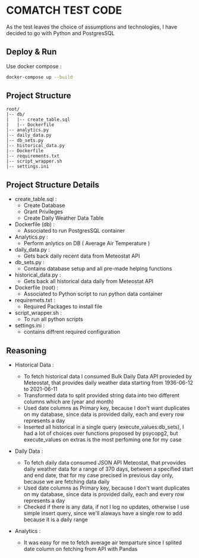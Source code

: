 # COMATCH TEST CODE

As the test leaves the choice of assumptions and technologies, I have decided to go with Python and PostgresSQL

## Deploy & Run

Use docker compose :

```bash
docker-compose up --build 
```

## Project Structure

```
root/
|-- db/
|   |-- create_table.sql
|   |-- Dockerfile
|-- analytics.py
|-- daily_data.py
|-- db_sets.py
|-- historical_data.py
|-- Dockerfile
|-- requirements.txt
|-- script_wrapper.sh
|-- settings.ini
```

## Project Structure Details

- create_table.sql :
  - Create Database
  - Grant Privileges
  - Create Daily Weather Data Table
- Dockerfile (db) :
  - Associated to run PostgresSQL container
- Analytics.py :
  - Perform anlytics on DB ( Average Air Temperature )
- daily_data.py :
  - Gets back daily recent data from Meteostat API
- db_sets.py :
  - Contains database setup and all pre-made helping functions
- historical_data.py :
  - Gets back all historical data daily from Meteostat API
- Dockerfile (root) :
  - Associated to Python script to run python data container
- requiremets.txt :
  - Required Packages to install file
- script_wrapper.sh :
  - To run all python scripts
- settings.ini :
  - contains diffrent required configuration

## Reasoning

- Historical Data :

  - To fetch historical data I consumed Bulk Daily Data API provieded by Meteostat, that provides daily weather data starting from 1936-06-12 to 2021-06-11
  - Transformed data to split provided string data into two different columns which are (year and month)
  - Used date columns as Primary key, because I don't want duplicates on my database, since data is provided daily, each and every row represents a day
  - Inserted all historical in a single query (execute_values:db_sets), I had a lot of choices over functions proposed by psycopg2, but execute_values on extras is the most perfoming one for my case
- Daily Data :

  - To fetch daily data consumed JSON API Meteostat, that prvovides daily weather data for a range of 370 days, between a specified start and end date, that for my case precised in previous day only, because we are fetching data daily
  - Used date columns as Primary key, because I don't want duplicates on my database, since data is provided daily, each and every row represents a day
  - Checked if there  is any data, if not I log no updates, otherwise I use simple insert query, since we'll alaways have a single row to add because it is a daily range
- Analytics :

  - It was easy for me to fetch average air temparture since I splited date column on fetching from API with Pandas
